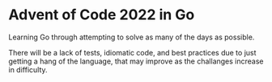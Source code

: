 # Advent of Code 2022 in Go
Learning Go through attempting to solve as many of the days as possible.

There will be a lack of tests, idiomatic code, and best practices due to just getting a hang of the language, that may improve as the challanges increase in difficulty.
